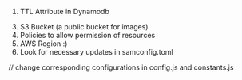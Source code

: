 1. TTL Attribute in Dynamodb
<!-- 2. Platform application for GCM notifications in SNS -->
3. S3 Bucket (a public bucket for images)
4. Policies to allow permission of resources
5. AWS Region :)
6. Look for necessary updates in samconfig.toml


// change corresponding configurations in config.js and constants.js